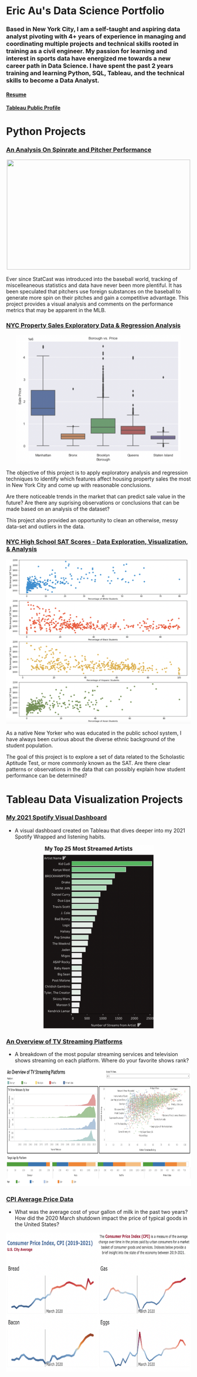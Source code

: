 # Eric Au's Data Science Portfolio
### Based in New York City, I am a self-taught and aspiring data analyst pivoting with 4+ years of experience in managing and coordinating multiple projects and technical skills rooted in training as a civil engineer. My passion for learning and interest in sports data have energized me towards a new career path in Data Science. I have spent the past 2 years training and learning Python, SQL, Tableau, and the technical skills to become a Data Analyst.  

#### [Resume](https://drive.google.com/file/d/1RdQmeHwxeTLxbsA6MS12dDEFEhT4Dcsy/view)
#### [Tableau Public Profile](https://public.tableau.com/app/profile/eric8519)

# Python Projects

### [An Analysis On Spinrate and Pitcher Performance](https://github.com/eric8395/pitching_analysis)
<p align="center">
  <img src = "https://www.si.com/.image/c_limit%2Ccs_srgb%2Cq_auto:good%2Cw_1400/MTgyMDU0Mjk1NTQ4NDcwNDAz/gerrit-cole-sticky-stuff-check.webp" width="500" height="300">
  </p>
Ever since StatCast was introduced into the baseball world, tracking of miscelleaneous statistics and data have never been more plentiful. It has been speculated that pitchers use foreign substances on the baseball to generate more spin on their pitches and gain a competitive advantage. This project provides a visual analysis and comments on the performance metrics that may be apparent in the MLB.

### [NYC Property Sales Exploratory Data & Regression Analysis](https://github.com/eric8395/nyc_property_sales)
<p align="center">
  <img src = "https://github.com/eric8395/nyc_property_sales/blob/main/images/Screen%20Shot%202022-01-01%20at%206.41.39%20PM.png?raw=true" width="450" height="350">
  </p>

The objective of this project is to apply exploratory analysis and regression techniques to identify which features affect housing property sales the most in New York City and come up with reasonable conclusions.

Are there noticeable trends in the market that can predict sale value in the future? Are there any suprising observations or conclusions that can be made based on an analysis of the dataset?

This project also provided an opportunity to clean an otherwise, messy data-set and outliers in the data.

### [NYC High School SAT Scores - Data Exploration, Visualization, & Analysis](https://github.com/eric8395/nycsatscores)
<p align="center">
  <img src = "https://github.com/eric8395/Eric_Portfolio/blob/main/images/SAT%20Scores.png" width="600" height="450">
  </p>

As a native New Yorker who was educated in the public school system, I have always been curious about the diverse ethnic background of the student population. 

The goal of this project is to explore a set of data related to the Scholastic Aptitude Test, or more commonly known as the SAT. Are there clear patterns or observations in the data that can possibly explain how student performance can be determined? 

# Tableau Data Visualization Projects

### [My 2021 Spotify Visual Dashboard](https://public.tableau.com/views/My2021SpotifyVisualDashboard/SpotifyDashboard?:language=en-US&:display_count=n&:origin=viz_share_link)
* A visual dashboard created on Tableau that dives deeper into my 2021 Spotify Wrapped and listening habits.
<p align="center"><img src="https://github.com/eric8395/Eric_Portfolio/blob/main/images/Screen%20Shot%202021-12-26%20at%205.11.22%20PM.png" width="300" height="500"></p>

### [An Overview of TV Streaming Platforms](https://public.tableau.com/app/profile/eric8519/viz/AnOverviewOfTVStreamingPlatforms/Overview)
* A breakdown of the most popular streaming services and television shows streaming on each platform. Where do your favorite shows rank?
<p align="center"><img src="https://github.com/eric8395/Eric_Portfolio/blob/main/images/Screen%20Shot%202021-12-26%20at%205.26.50%20PM.png" width="800" height="320"></p>

### [CPI Average Price Data](https://public.tableau.com/app/profile/eric8519/viz/CPIAveragePriceData-U_S_CityAverage/CPI_1#1)
* What was the average cost of your gallon of milk in the past two years? How did the 2020 March shutdown impact the price of typical goods in the United States? 
<p align="center"><img src="https://github.com/eric8395/Eric_Portfolio/blob/main/images/Screen%20Shot%202022-01-01%20at%205.12.58%20PM.png" width = "800" height="380"></p>



